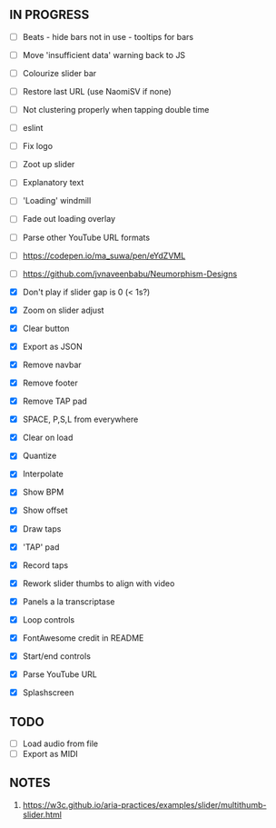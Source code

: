 ## IN PROGRESS

- [ ] Beats
      - hide bars not in use
      - tooltips for bars
- [ ] Move 'insufficient data' warning back to JS

- [ ] Colourize slider bar
- [ ] Restore last URL (use NaomiSV if none)
- [ ] Not clustering properly when tapping double time
- [ ] eslint
- [ ] Fix logo
- [ ] Zoot up slider
- [ ] Explanatory text
- [ ] 'Loading' windmill
- [ ] Fade out loading overlay
- [ ] Parse other YouTube URL formats
- [ ] https://codepen.io/ma_suwa/pen/eYdZVML
- [ ] https://github.com/jvnaveenbabu/Neumorphism-Designs

- [x] Don't play if slider gap is 0 (< 1s?)
- [x] Zoom on slider adjust
- [x] Clear button
- [x] Export as JSON
- [x] Remove navbar
- [x] Remove footer
- [x] Remove TAP pad
- [x] SPACE, P,S,L from everywhere
- [x] Clear on load
- [x] Quantize
- [x] Interpolate
- [x] Show BPM
- [x] Show offset
- [x] Draw taps
- [x] 'TAP' pad
- [x] Record taps
- [x] Rework slider thumbs to align with video
- [x] Panels a la transcriptase
- [x] Loop controls
- [x] FontAwesome credit in README
- [x] Start/end controls
- [x] Parse YouTube URL
- [x] Splashscreen

## TODO

- [ ] Load audio from file
- [ ] Export as MIDI

## NOTES

1. https://w3c.github.io/aria-practices/examples/slider/multithumb-slider.html


